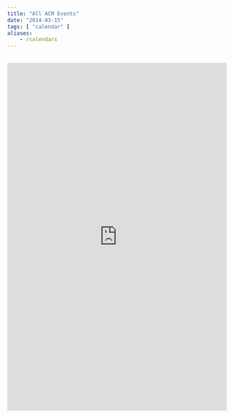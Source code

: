 ```yaml
---
title: "All ACM Events"
date: "2014-03-15"
tags: [ "calendar" ]
aliases:
    - /calendars
---
```


<br/>
<iframe src="https://www.google.com/calendar/embed?showTitle=0&amp;height=800&amp;wkst=1&amp;bgcolor=%23FFFFFF&amp;src=o5rnl07g6pg9alo92ebkv765uo%40group.calendar.google.com&amp;color=%232F6309&amp;src=bbl7tbumepou22mn0bm73boju0%40group.calendar.google.com&amp;color=%23875509&amp;src=speedacm%40gmail.com&amp;color=%23A32929&amp;src=dmuob1uhml5vlacleo1a72urr8%40group.calendar.google.com&amp;color=%23B1440E&amp;ctz=America%2FNew_York" style=" border-width:0 " width="100%" height="800" frameborder="0" scrolling="no"></iframe>
